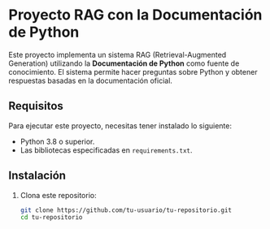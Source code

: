 # Proyecto RAG con la Documentación de Python

Este proyecto implementa un sistema RAG (Retrieval-Augmented Generation) utilizando la **Documentación de Python** como fuente de conocimiento. El sistema permite hacer preguntas sobre Python y obtener respuestas basadas en la documentación oficial.

## Requisitos

Para ejecutar este proyecto, necesitas tener instalado lo siguiente:

- Python 3.8 o superior.
- Las bibliotecas especificadas en `requirements.txt`.

## Instalación

1. Clona este repositorio:

   ```bash
   git clone https://github.com/tu-usuario/tu-repositorio.git
   cd tu-repositorio
